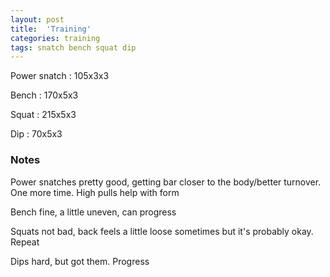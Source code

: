 ```yaml
---
layout: post
title:  'Training'
categories: training
tags: snatch bench squat dip
---
```


Power snatch :   105x3x3

Bench   :   170x5x3

Squat   :   215x5x3

Dip     :   70x5x3

### Notes

Power snatches pretty good, getting bar closer to the body/better turnover. One more time. High pulls help with form

Bench fine, a little uneven, can progress

Squats not bad, back feels a little loose sometimes but it's probably okay. Repeat

Dips hard, but got them. Progress
